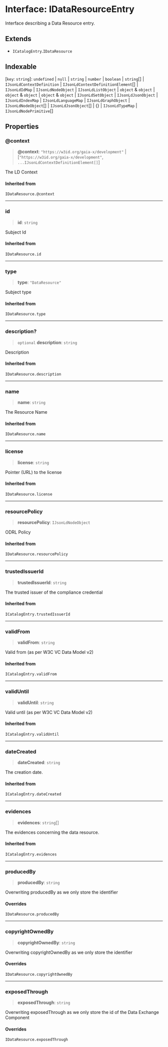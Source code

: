 # Interface: IDataResourceEntry

Interface describing a Data Resource entry.

## Extends

- `ICatalogEntry`.`IDataResource`

## Indexable

\[`key`: `string`\]: `undefined` \| `null` \| `string` \| `number` \| `boolean` \| `string`[] \| `IJsonLdContextDefinition` \| `IJsonLdContextDefinitionElement`[] \| `IJsonLdIdMap` \| `IJsonLdNodeObject` \| `IJsonLdListObject` \| `object` & `object` \| `object` & `object` \| `object` & `object` \| `IJsonLdSetObject` \| `IJsonLdJsonObject` \| `IJsonLdIndexMap` \| `IJsonLdLanguageMap` \| `IJsonLdGraphObject` \| `IJsonLdNodeObject`[] \| `IJsonLdJsonObject`[] \| \{\} \| `IJsonLdTypeMap` \| `IJsonLdNodePrimitive`[]

## Properties

### @context

> **@context**: `"https://w3id.org/gaia-x/development"` \| \[`"https://w3id.org/gaia-x/development"`, `...IJsonLdContextDefinitionElement[]`\]

The LD Context

#### Inherited from

`IDataResource.@context`

***

### id

> **id**: `string`

Subject Id

#### Inherited from

`IDataResource.id`

***

### type

> **type**: `"DataResource"`

Subject type

#### Inherited from

`IDataResource.type`

***

### description?

> `optional` **description**: `string`

Description

#### Inherited from

`IDataResource.description`

***

### name

> **name**: `string`

The Resource Name

#### Inherited from

`IDataResource.name`

***

### license

> **license**: `string`

Pointer (URL) to the license

#### Inherited from

`IDataResource.license`

***

### resourcePolicy

> **resourcePolicy**: `IJsonLdNodeObject`

ODRL Policy

#### Inherited from

`IDataResource.resourcePolicy`

***

### trustedIssuerId

> **trustedIssuerId**: `string`

The trusted issuer of the compliance credential

#### Inherited from

`ICatalogEntry.trustedIssuerId`

***

### validFrom

> **validFrom**: `string`

Valid from (as per W3C VC Data Model v2)

#### Inherited from

`ICatalogEntry.validFrom`

***

### validUntil

> **validUntil**: `string`

Valid until (as per W3C VC Data Model v2)

#### Inherited from

`ICatalogEntry.validUntil`

***

### dateCreated

> **dateCreated**: `string`

The creation date.

#### Inherited from

`ICatalogEntry.dateCreated`

***

### evidences

> **evidences**: `string`[]

The evidences concerning the data resource.

#### Inherited from

`ICatalogEntry.evidences`

***

### producedBy

> **producedBy**: `string`

Overwriting producedBy as we only store the identifier

#### Overrides

`IDataResource.producedBy`

***

### copyrightOwnedBy

> **copyrightOwnedBy**: `string`

Overwriting copyrightOwnedBy as we only store the identifier

#### Overrides

`IDataResource.copyrightOwnedBy`

***

### exposedThrough

> **exposedThrough**: `string`

Overwriting exposedThrough as we only store the id of the Data Exchange Component

#### Overrides

`IDataResource.exposedThrough`
